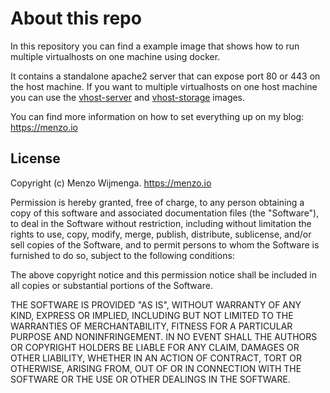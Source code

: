 # About this repo

In this repository you can find a example image that shows how to run multiple virtualhosts on one machine using docker. 

It contains a standalone apache2 server that can expose port 80 or 443 on the host machine. If you want to multiple virtualhosts on one host machine you can use the [vhost-server](https://github.com/menzow/vhost-server) and [vhost-storage](https://github.com/menzow/vhost-storage) images.

You can find more information on how to set everything up on my blog: https://menzo.io

## License

Copyright (c) Menzo Wijmenga. https://menzo.io

Permission is hereby granted, free of charge, to any person obtaining a copy
of this software and associated documentation files (the "Software"), to deal
in the Software without restriction, including without limitation the rights
to use, copy, modify, merge, publish, distribute, sublicense, and/or sell
copies of the Software, and to permit persons to whom the Software is
furnished to do so, subject to the following conditions:

The above copyright notice and this permission notice shall be included in
all copies or substantial portions of the Software.

THE SOFTWARE IS PROVIDED "AS IS", WITHOUT WARRANTY OF ANY KIND, EXPRESS OR
IMPLIED, INCLUDING BUT NOT LIMITED TO THE WARRANTIES OF MERCHANTABILITY,
FITNESS FOR A PARTICULAR PURPOSE AND NONINFRINGEMENT. IN NO EVENT SHALL THE
AUTHORS OR COPYRIGHT HOLDERS BE LIABLE FOR ANY CLAIM, DAMAGES OR OTHER
LIABILITY, WHETHER IN AN ACTION OF CONTRACT, TORT OR OTHERWISE, ARISING FROM,
OUT OF OR IN CONNECTION WITH THE SOFTWARE OR THE USE OR OTHER DEALINGS IN
THE SOFTWARE.
